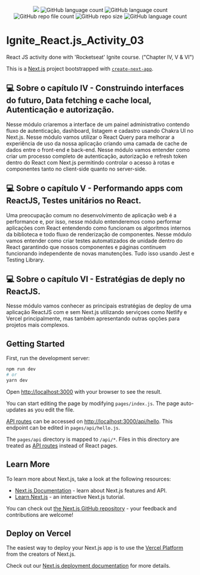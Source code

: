 <p align="center">
  <img src="http://img.shields.io/static/v1?label=STATUS&message=Concluded&color=blue&style=flat"/>
  <img alt="GitHub language count" src="https://img.shields.io/github/languages/count/Rafa-KozAnd/Ignite_React.js_Activity_03">
  <img alt="GitHub language count" src="https://img.shields.io/github/languages/top/Rafa-KozAnd/Ignite_React.js_Activity_03">
  <img alt="GitHub repo file count" src="https://img.shields.io/github/directory-file-count/Rafa-KozAnd/Ignite_React.js_Activity_03">
  <img alt="GitHub repo size" src="https://img.shields.io/github/repo-size/Rafa-KozAnd/Ignite_React.js_Activity_03">
  <img alt="GitHub language count" src="https://img.shields.io/github/license/Rafa-KozAnd/Ignite_React.js_Activity_03">
</p>

# Ignite_React.js_Activity_03

React JS activity done with 'Rocketseat' Ignite course. ("Chapter IV, V & VI")

This is a [Next.js](https://nextjs.org/) project bootstrapped with [`create-next-app`](https://github.com/vercel/next.js/tree/canary/packages/create-next-app).

## 💻 Sobre o capítulo IV - Construindo interfaces do futuro, Data fetching e cache local, Autenticação e autorização.

Nesse módulo criaremos a interface de um painel administrativo contendo fluxo de autenticação, dashboard, listagem e cadastro usando Chakra UI no Next.js.
Nesse módulo vamos utilizar o React Query para melhorar a experiência de uso da nossa aplicação criando uma camada de cache de dados entre o front-end e back-end.
Nesse módulo vamos entender como criar um processo completo de autenticação, autorização e refresh token dentro do React com Next.js permitindo controlar o acesso à rotas e componentes tanto no client-side quanto no server-side.

## 💻 Sobre o capítulo V - Performando apps com ReactJS, Testes unitários no React.

Uma preocupação comum no desenvolvimento de aplicação web é a performance e, por isso, nesse módulo entenderemos como performar aplicações com React entendendo como funcionam os algoritmos internos da biblioteca e todo fluxo de renderização de componentes.
Nesse módulo vamos entender como criar testes automatizados de unidade dentro do React garantindo que nossos componentes e páginas continuem funcionando independente de novas manutenções. Tudo isso usando Jest e Testing Library.

## 💻 Sobre o capítulo VI - Estratégias de deply no ReactJS.

Nesse módulo vamos conhecer as principais estratégias de deploy de uma aplicação ReactJS com e sem Next.js utilizando serviçoes como Netlify e Vercel principalmente, mas também apresentando outras opções para projetos mais complexos.

## Getting Started

First, run the development server:

```bash
npm run dev
# or
yarn dev
```

Open [http://localhost:3000](http://localhost:3000) with your browser to see the result.

You can start editing the page by modifying `pages/index.js`. The page auto-updates as you edit the file.

[API routes](https://nextjs.org/docs/api-routes/introduction) can be accessed on [http://localhost:3000/api/hello](http://localhost:3000/api/hello). This endpoint can be edited in `pages/api/hello.js`.

The `pages/api` directory is mapped to `/api/*`. Files in this directory are treated as [API routes](https://nextjs.org/docs/api-routes/introduction) instead of React pages.

## Learn More

To learn more about Next.js, take a look at the following resources:

- [Next.js Documentation](https://nextjs.org/docs) - learn about Next.js features and API.
- [Learn Next.js](https://nextjs.org/learn) - an interactive Next.js tutorial.

You can check out [the Next.js GitHub repository](https://github.com/vercel/next.js/) - your feedback and contributions are welcome!

## Deploy on Vercel

The easiest way to deploy your Next.js app is to use the [Vercel Platform](https://vercel.com/new?utm_medium=default-template&filter=next.js&utm_source=create-next-app&utm_campaign=create-next-app-readme) from the creators of Next.js.

Check out our [Next.js deployment documentation](https://nextjs.org/docs/deployment) for more details.

